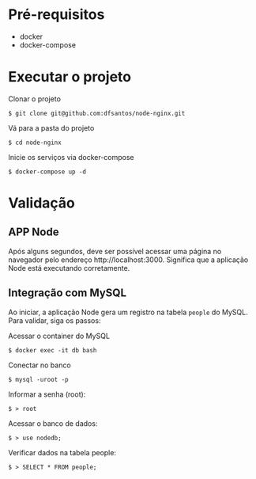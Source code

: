 # Pré-requisitos

- docker
- docker-compose

# Executar o projeto

Clonar o projeto

`$ git clone git@github.com:dfsantos/node-nginx.git`

Vá para a pasta do projeto

`$ cd node-nginx`

Inicie os serviços via docker-compose

`$ docker-compose up -d`

# Validação

## APP Node

Após alguns segundos, deve ser possível acessar uma página no navegador pelo endereço http://localhost:3000. Significa que a aplicação Node está executando corretamente.

## Integração com MySQL

Ao iniciar, a aplicação Node gera um registro na tabela `people` do MySQL. Para validar, siga os passos:

Acessar o container do MySQL

`$ docker exec -it db bash`

Conectar no banco

`$ mysql -uroot -p`

Informar a senha (root):

`$ > root`

Acessar o banco de dados:

`$ > use nodedb;`

Verificar dados na tabela people:

`$ > SELECT * FROM people;`
